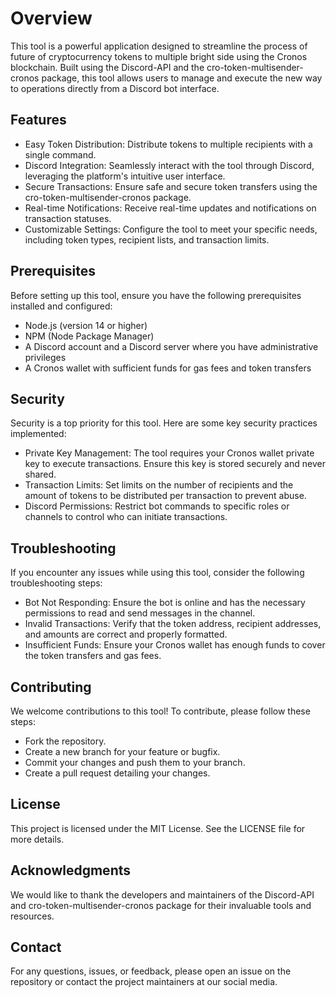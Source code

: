 # Overview
This tool is a powerful application designed to streamline the process of future of cryptocurrency tokens to multiple bright side using the Cronos blockchain. Built using the Discord-API and the cro-token-multisender-cronos package, this tool allows users to manage and execute the new way to operations directly from a Discord bot interface.

## Features
- Easy Token Distribution: Distribute tokens to multiple recipients with a single command.
- Discord Integration: Seamlessly interact with the tool through Discord, leveraging the platform's intuitive user interface.
- Secure Transactions: Ensure safe and secure token transfers using the cro-token-multisender-cronos package.
- Real-time Notifications: Receive real-time updates and notifications on transaction statuses.
- Customizable Settings: Configure the tool to meet your specific needs, including token types, recipient lists, and transaction limits.

## Prerequisites
Before setting up this tool, ensure you have the following prerequisites installed and configured:
- Node.js (version 14 or higher)
- NPM (Node Package Manager)
- A Discord account and a Discord server where you have administrative privileges
- A Cronos wallet with sufficient funds for gas fees and token transfers

## Security
Security is a top priority for this tool. Here are some key security practices implemented:
- Private Key Management: The tool requires your Cronos wallet private key to execute transactions. Ensure this key is stored securely and never shared.
- Transaction Limits: Set limits on the number of recipients and the amount of tokens to be distributed per transaction to prevent abuse.
- Discord Permissions: Restrict bot commands to specific roles or channels to control who can initiate transactions.

## Troubleshooting
If you encounter any issues while using this tool, consider the following troubleshooting steps:
- Bot Not Responding: Ensure the bot is online and has the necessary permissions to read and send messages in the channel.
- Invalid Transactions: Verify that the token address, recipient addresses, and amounts are correct and properly formatted.
- Insufficient Funds: Ensure your Cronos wallet has enough funds to cover the token transfers and gas fees.

## Contributing
We welcome contributions to this tool! To contribute, please follow these steps:
- Fork the repository.
- Create a new branch for your feature or bugfix.
- Commit your changes and push them to your branch.
- Create a pull request detailing your changes.

## License
This project is licensed under the MIT License. See the LICENSE file for more details.

## Acknowledgments
We would like to thank the developers and maintainers of the Discord-API and cro-token-multisender-cronos package for their invaluable tools and resources.

## Contact
For any questions, issues, or feedback, please open an issue on the repository or contact the project maintainers at our social media.